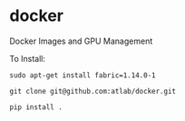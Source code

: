 # docker
Docker Images and GPU Management

To Install:

    sudo apt-get install fabric=1.14.0-1

    git clone git@github.com:atlab/docker.git

    pip install .